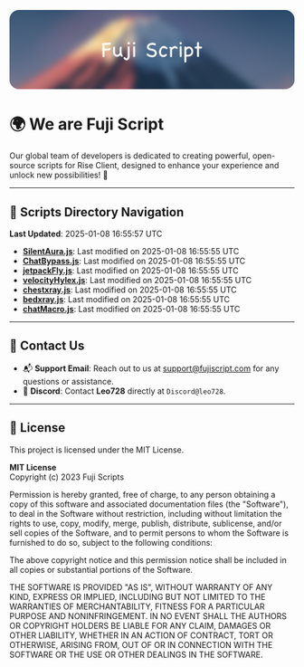 ![Banner](.github/b.webp)

# 🌍 **We are Fuji Script**

Our global team of developers is dedicated to creating powerful, open-source scripts for Rise Client, designed to enhance your experience and unlock new possibilities! 🌟

---
<!-- SCRIPTS_NAVIGATION_START -->
## 📂 **Scripts Directory Navigation**

**Last Updated**: 2025-01-08 16:55:57 UTC

- **[SilentAura.js](scripts/SilentAura.js)**: Last modified on 2025-01-08 16:55:55 UTC
- **[ChatBypass.js](scripts/ChatBypass.js)**: Last modified on 2025-01-08 16:55:55 UTC
- **[jetpackFly.js](scripts/jetpackFly.js)**: Last modified on 2025-01-08 16:55:55 UTC
- **[velocityHylex.js](scripts/velocityHylex.js)**: Last modified on 2025-01-08 16:55:55 UTC
- **[chestxray.js](scripts/chestxray.js)**: Last modified on 2025-01-08 16:55:55 UTC
- **[bedxray.js](scripts/bedxray.js)**: Last modified on 2025-01-08 16:55:55 UTC
- **[chatMacro.js](scripts/chatMacro.js)**: Last modified on 2025-01-08 16:55:55 UTC

<!-- SCRIPTS_NAVIGATION_END -->

---

## 💬 **Contact Us**  
- 📬 **Support Email**: Reach out to us at [support@fujiscript.com](mailto:support@fujiscript.com) for any questions or assistance.  
- 💬 **Discord**: Contact **Leo728** directly at `Discord@leo728`.

---

## 📜 **License**

This project is licensed under the MIT License.  

**MIT License**  
Copyright (c) 2023 Fuji Scripts  

Permission is hereby granted, free of charge, to any person obtaining a copy of this software and associated documentation files (the "Software"), to deal in the Software without restriction, including without limitation the rights to use, copy, modify, merge, publish, distribute, sublicense, and/or sell copies of the Software, and to permit persons to whom the Software is furnished to do so, subject to the following conditions:  

The above copyright notice and this permission notice shall be included in all copies or substantial portions of the Software.  

THE SOFTWARE IS PROVIDED "AS IS", WITHOUT WARRANTY OF ANY KIND, EXPRESS OR IMPLIED, INCLUDING BUT NOT LIMITED TO THE WARRANTIES OF MERCHANTABILITY, FITNESS FOR A PARTICULAR PURPOSE AND NONINFRINGEMENT. IN NO EVENT SHALL THE AUTHORS OR COPYRIGHT HOLDERS BE LIABLE FOR ANY CLAIM, DAMAGES OR OTHER LIABILITY, WHETHER IN AN ACTION OF CONTRACT, TORT OR OTHERWISE, ARISING FROM, OUT OF OR IN CONNECTION WITH THE SOFTWARE OR THE USE OR OTHER DEALINGS IN THE SOFTWARE.  
